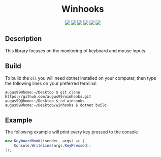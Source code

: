 <p align="center"">
    <h1 align="center">Winhooks</h1>
    <p align="center">
        <img src="https://img.shields.io/badge/made%20with-C%23-blue?style=plastic">
        <img src="https://img.shields.io/badge/license-MIT-green?style=plastic">
        <img src="https://img.shields.io/badge/open%20source-red?style=plastic">
        <img src="https://img.shields.io/badge/suggestions-welcome-green?style=plastic">
        <img src="https://img.shields.io/github/last-commit/augus99/winhooks?style=plastic">
        <img src="https://img.shields.io/github/commit-activity/y/augus99/winhooks?style=plastic">
    </p>
</p>

## Description
This library focuses on the monitoring of keyboard and mouse inputs.

## Build
To build the `dll` you will need dotnet installed on your computer, then type the following lines on your preferred terminal
```console
augus99@home:~/Desktop $ git clone https://github.com/augus99/winhooks.git
augus99@home:~/Desktop $ cd winhooks
augus99@home:~/Desktop/winhooks $ dotnet build
```

## Example
The following example will print every key pressed to the console
```cs
new KeyboardHook((sender, args) => {
    Console.WriteLine(args.KeyPressed);
});
```
